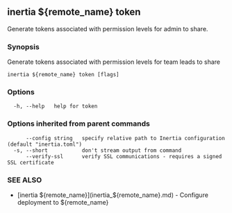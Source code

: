 ## inertia ${remote_name} token

Generate tokens associated with permission levels for admin to share.

### Synopsis

Generate tokens associated with permission levels for team leads to share

```
inertia ${remote_name} token [flags]
```

### Options

```
  -h, --help   help for token
```

### Options inherited from parent commands

```
      --config string   specify relative path to Inertia configuration (default "inertia.toml")
  -s, --short           don't stream output from command
      --verify-ssl      verify SSL communications - requires a signed SSL certificate
```

### SEE ALSO

* [inertia ${remote_name}](inertia_${remote_name}.md)	 - Configure deployment to ${remote_name}

